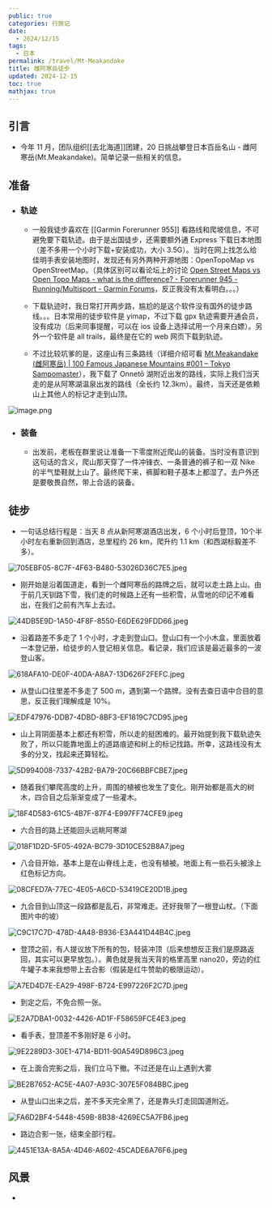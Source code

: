 ```yaml
---
public: true
categories: 行旅记
date:
  - 2024/12/15
tags:
  - 日本
permalink: /travel/Mt-Meakandake
title: 雌阿寒岳徒步
updated: 2024-12-15
toc: true
mathjax: true
---
```


## 引言

  + 今年 11 月，团队组织[[去北海道]]团建，20 日挑战攀登日本百岳名山 - 雌阿寒岳(Mt.Meakandake)。简单记录一些相关的信息。

<!--more-->

## 准备

  + ### 轨迹

    + 一般我徒步喜欢在 [[Garmin Forerunner 955]] 看路线和爬坡信息，不可避免要下载轨迹。由于是出国徒步，还需要额外通 Express 下载日本地图（差不多用一个小时下载+安装成功，大小 3.5G）。当时在网上找怎么给佳明手表安装地图时，发现还有另外两种开源地图：OpenTopoMap vs OpenStreetMap。（具体区别可以看论坛上的讨论  [Open Street Maps vs Open Topo Maps - what is the difference? - Forerunner 945 - Running/Multisport - Garmin Forums](https://forums.garmin.com/sports-fitness/running-multisport/f/forerunner-945/228553/open-street-maps-vs-open-topo-maps---what-is-the-difference)，反正我没有太看明白。。。）

    + 下载轨迹时，我日常打开两步路，尴尬的是这个软件没有国外的徒步路线。。。日本常用的徒步软件是 yimap，不过下载 gpx 轨迹需要开通会员，没有成功（后来同事提醒，可以在 ios 设备上选择试用一个月来白嫖）。另外一个软件是 all trails，最终是在它的 web 网页下载到轨迹。

    + 不过比较坑爹的是，这座山有三条路线（详细介绍可看 [Mt.Meakandake (雌阿寒岳) | 100 Famous Japanese Mountains #001 – Tokyo Sampomaster](https://sampomaster.com/?p=4556)），我下载了 Onnetō 湖附近出发的路线，实际上我们当天走的是从阿寒湖温泉出发的路线（全长约 12.3km）。最终，当天还是依赖山上其他人的标记才走到山顶。

![image.png](/assets/image_1734255625767_0.png)

  + ### 装备

    + 出发前，老板在群里说让准备一下零度附近爬山的装备。当时没有意识到这句话的含义，爬山那天穿了一件冲锋衣、一条普通的裤子和一双 Nike 的半气垫鞋就上山了。最终爬下来，裤脚和鞋子基本上都湿了。去户外还是要敬畏自然，带上合适的装备。

## 徒步

  + 一句话总结行程是：当天 8 点从新阿寒湖酒店出发，6 个小时后登顶，10个半小时左右重新回到酒店，总里程约 26 km，爬升约 1.1 km（和西湖标毅差不多）。

![705EBF05-8C7F-4F63-B480-53026D36C7E5.jpeg](/assets/705ebf05-8c7f-4f63-b480-53026d36c7e5_1734256187403_0.jpeg)

  + 刚开始是沿着国道走，看到一个雌阿寒岳的路牌之后，就可以走土路上山。由于前几天钏路下雪，我们走的时候路上还有一些积雪，从雪地的印记不难看出，在我们之前有汽车上去过。

![44DB5E9D-1A50-4F8F-8550-E6DE629FDD66.jpeg](/assets/44db5e9d-1a50-4f8f-8550-e6de629fdd66_1734256927452_0.jpeg)

  + 沿着路差不多走了 1 个小时，才走到登山口。登山口有一个小木盒，里面放着一本登记册，给徒步的人登记相关信息。看记录，我们应该是最近最多的一波登山客。

![618AFA10-DE0F-40DA-A8A7-13D626F2FEFC.jpeg](/assets/618afa10-de0f-40da-a8a7-13d626f2fefc_1734257214155_0.jpeg)

  + 从登山口往里差不多走了 500 m，遇到第一个路牌。没有去查日语中合目的意思，反正我们理解成是 10%。

![EDF47976-DDB7-4DBD-8BF3-EF1819C7CD95.jpeg](/assets/edf47976-ddb7-4dbd-8bf3-ef1819c7cd95_1734257378985_0.jpeg)

  + 山上背阴面基本上都还有积雪，所以走的挺困难的。最开始提到我下载轨迹失败了，所以只能靠地面上的道路痕迹和树上的标记找路。所幸，这路线没有太多的分叉，找起来还算轻松。

![5D994008-7337-42B2-BA79-20C66BBFCBE7.jpeg](/assets/5d994008-7337-42b2-ba79-20c66bbfcbe7_1734257595574_0.jpeg)

  + 随着我们攀爬高度的上升，周围的植被也发生了变化。刚开始都是高大的树木，四合目之后渐渐变成了一些灌木。

![18F4D583-61C5-4B7F-87F4-E997FF74CFE9.jpeg](/assets/18f4d583-61c5-4b7f-87f4-e997ff74cfe9_1734257797416_0.jpeg)

  + 六合目的路上还能回头远眺阿寒湖

![018F1D2D-5F05-492A-BC79-3D10CE52B8A7.jpeg](/assets/018f1d2d-5f05-492a-bc79-3d10ce52b8a7_1734257888476_0.jpeg)

  + 八合目开始，基本上是在山脊线上走，也没有植被。地面上有一些石头被涂上红色标记方向。

![08CFED7A-77EC-4E05-A6CD-53419CE20D1B.jpeg](/assets/08cfed7a-77ec-4e05-a6cd-53419ce20d1b_1734258000039_0.jpeg)

  + 九合目到山顶这一段路都是乱石，非常难走。还好我带了一根登山杖。（下面图片中的坡）

![C9C17C7D-478D-4A48-B936-E3A441D44B4C.jpeg](/assets/c9c17c7d-478d-4a48-b936-e3a441d44b4c_1734258132209_0.jpeg)

  + 登顶之前，有人提议放下所有的包，轻装冲顶（后来想想反正我们是原路返回，其实可以更早放包。）。黄色就是我当天背的格里高里 nano20，旁边的红牛罐子本来我想带上去合影（假装是红牛赞助的极限运动）。

![A7ED4D7E-EA29-498F-B724-E997226F2C7D.jpeg](/assets/a7ed4d7e-ea29-498f-b724-e997226f2c7d_1734258258131_0.jpeg)

  + 到定之后，不免合照一张。

![E2A7DBA1-0032-4426-AD1F-F58659FCE4E3.jpeg](/assets/e2a7dba1-0032-4426-ad1f-f58659fce4e3_1734258384360_0.jpeg)

  + 看手表，登顶差不多刚好是 6 小时。

![9E2289D3-30E1-4714-BD11-90A549D896C3.jpeg](/assets/9e2289d3-30e1-4714-bd11-90a549d896c3_1734258444897_0.jpeg)

  + 在上面合完影之后，我们立马下撤。不过还是在山上遇到大雾

![BE2B7652-AC5E-4A07-A93C-307E5F084BBC.jpeg](/assets/be2b7652-ac5e-4a07-a93c-307e5f084bbc_1734258521374_0.jpeg)

  + 从登山口出来之后，差不多天完全黑了，还是靠头灯走回国道附近。

![FA6D2BF4-5448-459B-8B38-4269EC5A7FB6.jpeg](/assets/fa6d2bf4-5448-459b-8b38-4269ec5a7fb6_1734258742910_0.jpeg)

  + 路边合影一张，结束全部行程。

![4451E13A-8A5A-4D46-A602-45CADE6A76F6.jpeg](/assets/4451e13a-8a5a-4d46-a602-45cade6a76f6_1734258782667_0.jpeg)

## 风景

  + 

